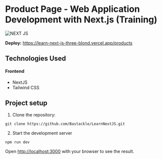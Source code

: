 # Product Page - Web Application Development with Next.js (Training)

![NEXT JS](https://github.com/user-attachments/assets/8499e319-0fd0-4220-80db-77d573e613bd)

**Deploy:** https://learn-next-js-three-blond.vercel.app/products

## Technologies Used
#### Frontend
* NextJS
* Tailwind CSS

## Project setup
1. Clone the repository:
```
git clone https://github.com/Bastackle/LearnNextJS.git
```

2. Start the development server
```
npm run dev
```

Open [http://localhost:3000](http://localhost:3000) with your browser to see the result.
